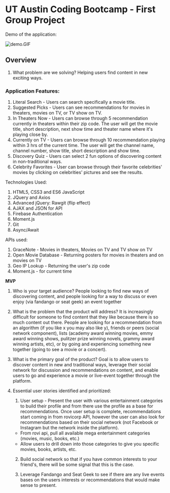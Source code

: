 # UT Austin Coding Bootcamp - First Group Project
Demo of the application:

<img src="https://github.com/BogieBogard/Compass/blob/master/assets/images/demo.GIF" alt="demo.GIF">

## Overview

1. What problem are we solving? Helping users find content in new exciting ways.

### Application Features: 
1. Literal Search - Users can search specifically a movie title.
2. Suggested Picks - Users can see recommendations for movies in theaters, movies on TV, or TV show on TV.
3. In Theaters Now - Users can browse through 5 recommendation currently in theaters within their zip code. The user will get the movie title, short description, next show time and theater name where it's playing close by.
4. Currently on TV - Users can browse through 10 recommendation playing within 3 hrs of the current time. The user will get the channel name, channel number, show title, short description and show time.
5. Discovery Quiz - Users can select 2 fun options of discovering content in non-traditional ways.
6. Celebrity Favorites - User can browse through their favorite celebrities' movies by clicking on celebrities' pictures and see the results.

Technologies Used:  
1. HTML5, CSS3 and ES6 JavaScript
2. JQuery and Axios 
3. Advanced jQuery: Rawgit (flip effect)
4. AJAX and JSON for API
5. Firebase Authentication 
6. Moment.js
7. Git
8. Async/Await
    
APIs used: 
1. GraceNote - Movies in theaters, Movies on TV and TV show on TV
2. Open Movie Database - Returning posters for movies in theaters and on movies on TV
3. Geo IP Lookup - Returning the user's zip code
4. Moment.js - for current time
    

**MVP**

1. Who is your target audience?  People looking to find new ways of discovering content, and people looking for a way to discuss or even enjoy (via fandango or seat geek) an event together

2. What is the problem that the product will address? It is increasingly difficult for someone to find content that they like because there is so much content out there. People are looking for a recommendation from an algorithm (if you like x you may also like y), friends or peers (social network component), lists (academy award winning movies, emmy award winning shows, pulitzer prize winning novels, grammy award winning artists, etc), or by going and experiencing something new together (going to see a movie or a concert).

3. What is the primary goal of the product? Goal is to allow users to discover content in new and traditional ways, leverage their social network for discussion and recommendations on content, and enable users to go and experience a movie or live-event together through the platform.

4. Essential user stories identified and prioritized:

    1. User setup - Present the user with various entertainment categories to build their profile and from there use the profile as a base for recommendations. Once user setup is complete, recommendations start coming in from rovicorp API, however the user can also look for recommendations based on their social network (not Facebook or Instagram but the network inside the platform).
     - From rovi api, pull all available mega entertainment categories (movies, music, books, etc.)
     - Allow users to drill down into those categories to give you specific movies, books, artists, etc.

    2.  Build social network so that if you have common interests to your friend's, there will be some signal that this is the case.

    3.  Leverage Fandango and Seat Geek to see if there are any live events bases on the users interests or recommendations that would make sense to present.
